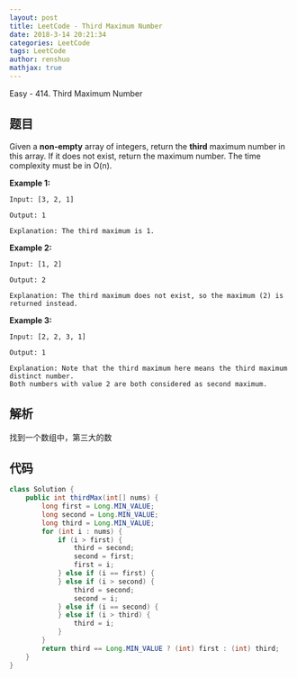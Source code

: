 ```yaml
---
layout: post
title: LeetCode - Third Maximum Number
date: 2018-3-14 20:21:34
categories: LeetCode
tags: LeetCode
author: renshuo
mathjax: true
---
```


Easy - 414. Third Maximum Number

<!--more-->

## 题目

Given a **non-empty** array of integers, return the **third** maximum number in this array. If it does not exist, return the maximum number. The time complexity must be in O(n).

**Example 1:**

```
Input: [3, 2, 1]

Output: 1

Explanation: The third maximum is 1.
```

**Example 2:**

```
Input: [1, 2]

Output: 2

Explanation: The third maximum does not exist, so the maximum (2) is returned instead.
```

**Example 3:**

```
Input: [2, 2, 3, 1]

Output: 1

Explanation: Note that the third maximum here means the third maximum distinct number.
Both numbers with value 2 are both considered as second maximum.
```

## 解析

找到一个数组中，第三大的数

## 代码

``` java
class Solution {
    public int thirdMax(int[] nums) {
        long first = Long.MIN_VALUE;
        long second = Long.MIN_VALUE;
        long third = Long.MIN_VALUE;
        for (int i : nums) {
            if (i > first) {
                third = second;
                second = first;
                first = i;
            } else if (i == first) {
            } else if (i > second) {
                third = second;
                second = i;
            } else if (i == second) {
            } else if (i > third) {
                third = i;
            }
        }
        return third == Long.MIN_VALUE ? (int) first : (int) third;
    }
}
```